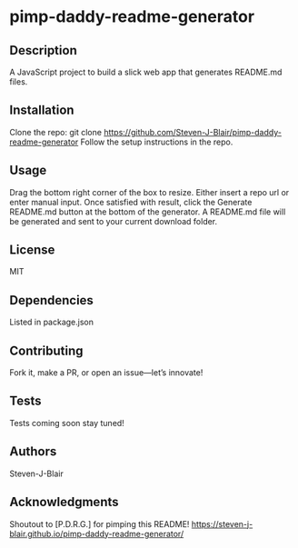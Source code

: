 # pimp-daddy-readme-generator

## Description
A JavaScript project to build a slick web app that generates README.md files.

## Installation
Clone the repo:
git clone https://github.com/Steven-J-Blair/pimp-daddy-readme-generator
Follow the setup instructions in the repo.

## Usage
Drag the bottom right corner of the box to resize. Either insert a repo url or enter manual input. Once satisfied with result, click the Generate README.md button at the bottom of the generator. A README.md file will be generated and sent to your current download folder. 

## License
MIT

## Dependencies
Listed in package.json

## Contributing
Fork it, make a PR, or open an issue—let’s innovate!

## Tests
Tests coming soon stay tuned!

## Authors
Steven-J-Blair

## Acknowledgments
Shoutout to [P.D.R.G.] for pimping this README!
https://steven-j-blair.github.io/pimp-daddy-readme-generator/
